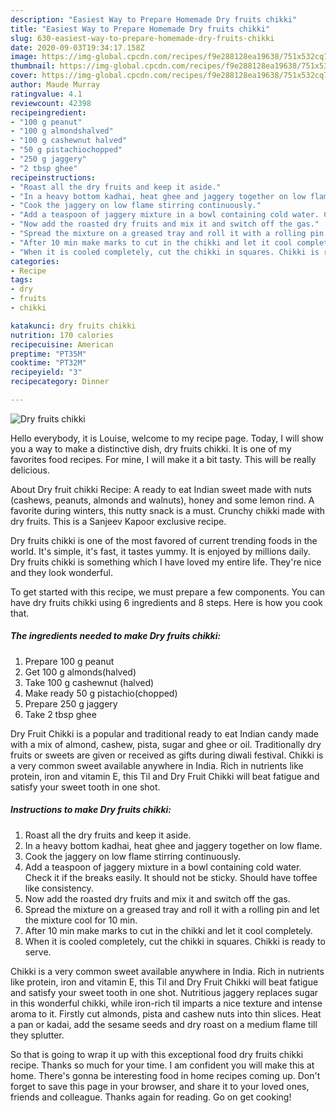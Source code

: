 ```yaml
---
description: "Easiest Way to Prepare Homemade Dry fruits chikki"
title: "Easiest Way to Prepare Homemade Dry fruits chikki"
slug: 630-easiest-way-to-prepare-homemade-dry-fruits-chikki
date: 2020-09-03T19:34:17.158Z
image: https://img-global.cpcdn.com/recipes/f9e288128ea19638/751x532cq70/dry-fruits-chikki-recipe-main-photo.jpg
thumbnail: https://img-global.cpcdn.com/recipes/f9e288128ea19638/751x532cq70/dry-fruits-chikki-recipe-main-photo.jpg
cover: https://img-global.cpcdn.com/recipes/f9e288128ea19638/751x532cq70/dry-fruits-chikki-recipe-main-photo.jpg
author: Maude Murray
ratingvalue: 4.1
reviewcount: 42398
recipeingredient:
- "100 g peanut"
- "100 g almondshalved"
- "100 g cashewnut halved"
- "50 g pistachiochopped"
- "250 g jaggery"
- "2 tbsp ghee"
recipeinstructions:
- "Roast all the dry fruits and keep it aside."
- "In a heavy bottom kadhai, heat ghee and jaggery together on low flame."
- "Cook the jaggery on low flame stirring continuously."
- "Add a teaspoon of jaggery mixture in a bowl containing cold water. Check it if the breaks easily. It should not be sticky. Should have toffee like consistency."
- "Now add the roasted dry fruits and mix it and switch off the gas."
- "Spread the mixture on a greased tray and roll it with a rolling pin and let the mixture cool for 10 min."
- "After 10 min make marks to cut in the chikki and let it cool completely."
- "When it is cooled completely, cut the chikki in squares. Chikki is ready to serve."
categories:
- Recipe
tags:
- dry
- fruits
- chikki

katakunci: dry fruits chikki 
nutrition: 170 calories
recipecuisine: American
preptime: "PT35M"
cooktime: "PT32M"
recipeyield: "3"
recipecategory: Dinner

---
```



![Dry fruits chikki](https://img-global.cpcdn.com/recipes/f9e288128ea19638/751x532cq70/dry-fruits-chikki-recipe-main-photo.jpg)

Hello everybody, it is Louise, welcome to my recipe page. Today, I will show you a way to make a distinctive dish, dry fruits chikki. It is one of my favorites food recipes. For mine, I will make it a bit tasty. This will be really delicious.

About Dry fruit chikki Recipe: A ready to eat Indian sweet made with nuts (cashews, peanuts, almonds and walnuts), honey and some lemon rind. A favorite during winters, this nutty snack is a must. Crunchy chikki made with dry fruits. This is a Sanjeev Kapoor exclusive recipe.

Dry fruits chikki is one of the most favored of current trending foods in the world. It's simple, it's fast, it tastes yummy. It is enjoyed by millions daily. Dry fruits chikki is something which I have loved my entire life. They're nice and they look wonderful.


To get started with this recipe, we must prepare a few components. You can have dry fruits chikki using 6 ingredients and 8 steps. Here is how you cook that.

<!--inarticleads1-->

##### The ingredients needed to make Dry fruits chikki:

1. Prepare 100 g peanut
1. Get 100 g almonds(halved)
1. Take 100 g cashewnut (halved)
1. Make ready 50 g pistachio(chopped)
1. Prepare 250 g jaggery
1. Take 2 tbsp ghee


Dry Fruit Chikki is a popular and traditional ready to eat Indian candy made with a mix of almond, cashew, pista, sugar and ghee or oil. Traditionally dry fruits or sweets are given or received as gifts during diwali festival. Chikki is a very common sweet available anywhere in India. Rich in nutrients like protein, iron and vitamin E, this Til and Dry Fruit Chikki will beat fatigue and satisfy your sweet tooth in one shot. 

<!--inarticleads2-->

##### Instructions to make Dry fruits chikki:

1. Roast all the dry fruits and keep it aside.
1. In a heavy bottom kadhai, heat ghee and jaggery together on low flame.
1. Cook the jaggery on low flame stirring continuously.
1. Add a teaspoon of jaggery mixture in a bowl containing cold water. Check it if the breaks easily. It should not be sticky. Should have toffee like consistency.
1. Now add the roasted dry fruits and mix it and switch off the gas.
1. Spread the mixture on a greased tray and roll it with a rolling pin and let the mixture cool for 10 min.
1. After 10 min make marks to cut in the chikki and let it cool completely.
1. When it is cooled completely, cut the chikki in squares. Chikki is ready to serve.


Chikki is a very common sweet available anywhere in India. Rich in nutrients like protein, iron and vitamin E, this Til and Dry Fruit Chikki will beat fatigue and satisfy your sweet tooth in one shot. Nutritious jaggery replaces sugar in this wonderful chikki, while iron-rich til imparts a nice texture and intense aroma to it. Firstly cut almonds, pista and cashew nuts into thin slices. Heat a pan or kadai, add the sesame seeds and dry roast on a medium flame till they splutter. 

So that is going to wrap it up with this exceptional food dry fruits chikki recipe. Thanks so much for your time. I am confident you will make this at home. There's gonna be interesting food in home recipes coming up. Don't forget to save this page in your browser, and share it to your loved ones, friends and colleague. Thanks again for reading. Go on get cooking!
